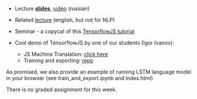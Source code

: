 * Lecture [__slides__](https://github.com/yandexdataschool/nlp_course/blob/2020/resources/slides/nlp2020_compression_acceleration.pdf), [video](https://yadi.sk/i/Ihdr-t9tYgsaMA) (russian)
* Related [lecture](https://www.youtube.com/watch?v=CrDRr2fxbsg) (english, but not for NLP)
* Seminar - a copycat of this [TensorflowJS tutorial](https://www.tensorflow.org/js/tutorials/training/linear_regression)

* Cool demo of TensorflowJS by one of our students (Igor Ivanov):
   * JS Machine Translation: [click here](http://igorfardoc.github.io)
   * Training and exporting: [repo](https://github.com/igorfardoc/Machine-Translation)


As promised, we also provide an example of running LSTM language model in your browser (see train_and_export.ipynb and index.html)

There is no graded assignment for this week.
